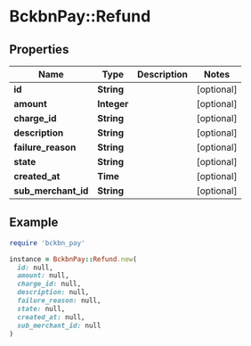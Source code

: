 # BckbnPay::Refund

## Properties

| Name | Type | Description | Notes |
| ---- | ---- | ----------- | ----- |
| **id** | **String** |  | [optional] |
| **amount** | **Integer** |  | [optional] |
| **charge_id** | **String** |  | [optional] |
| **description** | **String** |  | [optional] |
| **failure_reason** | **String** |  | [optional] |
| **state** | **String** |  | [optional] |
| **created_at** | **Time** |  | [optional] |
| **sub_merchant_id** | **String** |  | [optional] |

## Example

```ruby
require 'bckbn_pay'

instance = BckbnPay::Refund.new(
  id: null,
  amount: null,
  charge_id: null,
  description: null,
  failure_reason: null,
  state: null,
  created_at: null,
  sub_merchant_id: null
)
```

